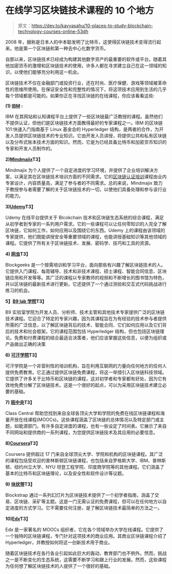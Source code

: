 # 在线学习区块链技术课程的 10 个地方

> 原文：<https://dev.to/kavyasahu/10-places-to-study-blockchain-technology-courses-online-53dh>

2008 年，据称是日本人的中本聪发明了比特币，这使得区块链技术变得流行起来。他是第一个区块链和第一种去中心化数字货币。

自那以来，区块链技术已经成为构建其他数字资产的最重要的软件或平台。随着其他加密货币的激增和区块链技术的使用，许多人都在寻求建立自己在这一领域的知识，以使他们能够充分利用这一机会。

区块链技术不仅在金融部门或投资行业，还在时尚、医疗保健、游戏等领域被革命性的思维所使用。在保证安全性和完整性的情况下，将这项技术应用到生活的几乎每个领域都是可能的。如果你正在寻找区块链的在线课程，你应该看看这些:

**(1) [IBM](https://www.ibm.com/blockchain/hyperledger) :**

IBM 在其网站和认知课程平台上提供了一些区块链最广泛教授的课程。虽然他们不提供认证，但他们是区块链技术方面教得最好的专家课程之一。IBM 的区块链 101:快速入门指南基于 Linux 基金会的 Hyperledger 结构，是两者的合作，为开发人员提供区块链技术的专业知识。它由开发人员讲授，将提供公共和私有区块链以及分布式账本技术方面的知识。然而，它是为已经具备比特币和加密货币知识的专家和开发人员制作的。

**2)[Mindmajix](https://mindmajix.com)T3】**

Mindmajix 为个人提供了一个自定进度的学习环境，并提供了企业培训解决方案，以满足其在区块链技术培训方面的不同需求。它的[区块链认证培训](https://mindmajix.com/blockchain-training)课程由业内专家设计，内容质量高，满足了参与者的不同需求。总的来说，Mindmajix 致力于教授参与者需要了解的关于区块链技术的一切，以使他们具备处理和参与该行业的能力。

**3)[Udemy](https://www.udemy.com/topic/blockchain/)T3】**

Udemy 在线平台提供关于 Blcokchain 技术和区块链生态系统的综合课程，满足从初学者到专家的一系列用户需求。它的一些课程可以让任何零知识的人完全了解区块链，它如何工作，如何应用以及围绕它的东西。Udemy 上的课程由该领域的专家提供，他们既能讲授安全等重要领域的课程，也能讲授基础知识等其他领域的课程。它提供了所有关于区块链技术、发展、密码学、技巧和工具的资源。

**4) [网虫](https://courses.blockgeeks.com/bundles/the-ultimate-blockchain-bitcoin-course-bundle)T3】**

Blockgeeks 是一个按需培训和学习平台，面向那些有兴趣了解区块链技术的人。它提供入门课程、每周辅导、技术和非技术课程、硕士课程、智能合同信息、区块链应用和开发等等。其广泛的课程以专家教师的视频和不断增长的图书馆为特色，并以区块链的最新技术进行更新。它还提供了一个通过测验和交互式代码挑战进行练习的机会。

**5】[B9 lab 学院](https://academy.b9lab.com/courses)T3】**

B9 实验室学院为开发人员、分析师、技术主管和其他技术专家提供广泛的区块链技术课程。它迎合了特定的专家兴趣，因为其课程旨在为有经验的技术参与者提供所需的广泛信息，以了解区块链背后的技术、智能合同、它们如何应用以及它们背后的技术和社会框架。它的课程范围包括 Hyperledger 结构，但也包括区块链理论。免费和付费课程的结合最适合决策者，他们应该掌握这些信息，以便为组织或产品做出正确的决策

**6) [可汗学院](https://www.khanacademy.org/)T3】**

可汗学院是一个非营利性的培训机构，旨在利用互联网的力量向任何地方的任何人提供免费教育。它正通过提供区块链免费课程，将这一举措引入区块链科技领域。它提供了许多关于比特币和区块链的课程，这对初学者和专家都有好处，因为它有效地免费分解了区块链技术。这是一个很好的起点，可以为采用区块链技术建立必要的基础。

**7) [班中央](https://www.class-central.com/tag/blockchain)T3】**

Class Central 帮助您找到来自全球各顶尖大学和学院的免费在线区块链课程和海量开放在线课程(MOOCs)。这些课程涵盖了区块链的总体情况以及特定部门或主题，如能源部门。有许多自定进度的课程，也有一些设定了时间表。它展示了来自不同网站和提供商的一系列课程，为您提供区块链技术及其应用的必要信息。

**8)[Coursera](https://www.coursera.org/courses?languages=en&query=blockchain)T3】**

Coursera 提供超过 17 门来自全球顶尖大学、学院和机构的区块链课程。其广泛的课程包括受欢迎的普林斯顿区块链课程，也包括来自罗格斯大学、IBM、普林斯顿、纽约州立大学、NYU 坦登工程学院、印度商学院等的其他课程。它们涵盖了基本的比特币和区块链理论，以及安全性和软件设计等议题。

**9) [块状带](http://blockstrap.com/en/a-complete-beginners-guide-to-blockchain-technology/)T3】**

Blockstrap 通过一系列幻灯片为区块链技术提供了一个初学者指南，涵盖了交易、区块链、采矿等主题。这是一门无需认证的免费课程，但可以在任何地方以自定进度的方式学习。它不需要任何注册，是了解区块链技术最简单的方法之一。

**10)[Edx](https://www.edx.org/course/blockchain-business-introduction-linuxfoundationx-lfs171x)T3】**

Edx 是一家著名的 MOOCs 组织者，它在各个领域举办大学在线课程。它提供了一个独特的区块链课程，专门针对这项技术的商业应用。其商业区块链课程介绍了 Hyperledger，并教授如何将这一创新技术用于商业。

随着区块链技术在各行各业引起如此巨大的轰动，教育部门也不例外。然而，挑战之一是不断变化的生态系统，这需要不断学习和跟上行业的发展。然而，这些课程为任何想了解区块链技术的人提供了一个很好的基础。